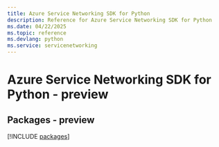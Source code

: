 ```yaml
---
title: Azure Service Networking SDK for Python
description: Reference for Azure Service Networking SDK for Python
ms.date: 04/22/2025
ms.topic: reference
ms.devlang: python
ms.service: servicenetworking
---
```

# Azure Service Networking SDK for Python - preview
## Packages - preview
[!INCLUDE [packages](service-networking-index.md)]